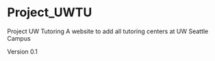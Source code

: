 # Project_UWTU
Project UW Tutoring
A website to add all tutoring centers at UW Seattle Campus


Version 0.1
